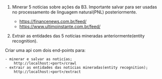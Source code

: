 
1. Minerar 5 notícias sobre ações da B3. Importante salvar para ser usadas no processamento de linguagem natural(PNL) posteriormente. 
	 - https://financenews.com.br/feed/
	 - https://www.ultimoinstante.com.br/feed/

2. Extrair as entidades das 5 notícias mineradas anteriormente(entity recognition).

Criar uma api com dois end-points para:

	- minerar e salvar as noticías;
		http://localhost:<port>/crawl
	- extrair as entidades das notícias mineradas(entity recognition);
		http://localhost:<port>/extract

